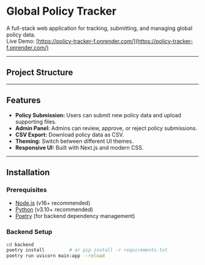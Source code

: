 # Global Policy Tracker

A full-stack web application for tracking, submitting, and managing global policy data.  
Live Demo: [https://policy-tracker-f.onrender.com/](https://policy-tracker-f.onrender.com/)

---

## Project Structure

---

## Features

- **Policy Submission:** Users can submit new policy data and upload supporting files.
- **Admin Panel:** Admins can review, approve, or reject policy submissions.
- **CSV Export:** Download policy data as CSV.
- **Theming:** Switch between different UI themes.
- **Responsive UI:** Built with Next.js and modern CSS.

---

## Installation

### Prerequisites

- [Node.js](https://nodejs.org/) (v16+ recommended)
- [Python](https://www.python.org/) (v3.10+ recommended)
- [Poetry](https://python-poetry.org/) (for backend dependency management)

### Backend Setup

```sh
cd backend
poetry install         # or pip install -r requirements.txt
poetry run uvicorn main:app --reload
```
